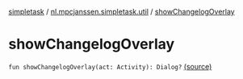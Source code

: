 [simpletask](../index.md) / [nl.mpcjanssen.simpletask.util](index.md) / [showChangelogOverlay](.)

# showChangelogOverlay

`fun showChangelogOverlay(act: Activity): Dialog?` [(source)](https://github.com/mpcjanssen/simpletask-android/blob/master/src/main/java/nl/mpcjanssen/simpletask/util/Util.kt#L456)